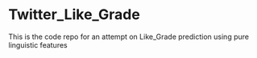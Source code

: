 # Twitter_Like_Grade
This is the code repo for an attempt on Like_Grade prediction using pure linguistic features
